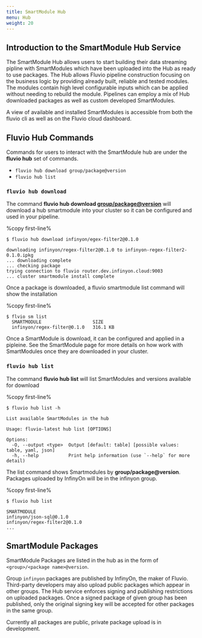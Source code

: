 ```yaml
---
title: SmartModule Hub
menu: Hub
weight: 20
---
```


## Introduction to the SmartModule Hub Service

The SmartModule Hub allows users to start building their data streaming pipline with SmartModules which have been uploaded into the Hub as ready to use packages. The Hub allows Fluvio pipeline construction focusing on the business logic by providing already built, reliable and tested modules. The modules contain high level configurable inputs which can be applied without needing to rebuild the module. Pipelines can employ a mix of Hub downloaded packages as well as custom developed SmartModules.

A view of available and installed SmartModules is accessible from both the fluvio cli as well as on the Fluvio cloud dashboard.


## Fluvio Hub Commands

Commands for users to interact with the SmartModule hub are under the **fluvio hub** set of commands.

- `fluvio hub download group/package@version`
- `fluvio hub list`

### `fluvio hub download`

The command **fluvio hub download <group/package@version>** will download a hub smartmodule into your cluster so it can be configured and used in your pipeline.

%copy first-line%
```
$ fluvio hub download infinyon/egex-filter2@0.1.0

downloading infinyon/regex-filter2@0.1.0 to infinyon-regex-filter2-0.1.0.ipkg
... downloading complete
... checking package
trying connection to fluvio router.dev.infinyon.cloud:9003
... cluster smartmodule install complete

```

Once a package is downloaded, a fluvio smartmodule list command will show the installation

%copy first-line%
```
$ flvio sm list
  SMARTMODULE                   SIZE     
  infinyon/regex-filter@0.1.0   316.1 KB 
```

Once a SmartModule is download, it can be configured and applied in a pipleine. See the SmartModule page for more details on how work with SmartModules once they are downloaded in your cluster.


### `fluvio hub list`

The command **fluvio hub list** will list SmartModules and versions available for download

%copy first-line%
```
$ fluvio hub list -h

List available SmartModules in the hub

Usage: fluvio-latest hub list [OPTIONS]

Options:
  -O, --output <type>  Output [default: table] [possible values: table, yaml, json]
  -h, --help           Print help information (use `--help` for more detail)
```

The list command shows Smartmodules by **group/package@version**. Packages uploaded by InfinyOn will be in the
infinyon group.

%copy first-line%
```
$ fluvio hub list 

SMARTMODULE                    
infinyon/json-sql@0.1.0        
infinyon/regex-filter2@0.1.0 
...

```


## SmartModule Packages

SmartModule Packages are listed in the hub as in the form of `<group>/<package name>@version`. 

Group `infinyon` packages are published by InfinyOn, the maker of Fluvio.  Third-party developers may also upload public packages which appear in other groups. The Hub service enforces signing and publishing restrictions on uploaded packages. Once a signed package of given group has been published, only the original signing key will be accepted for other packages in the same group.

Currently all packages are public, private package upload is in development.




